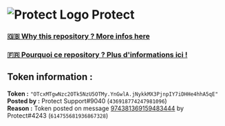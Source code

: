 # ![Protect Logo](https://i.imgur.com/5ovpCPg.png) Protect

### [🇬🇧 Why this repository ? More infos here](https://github.com/protect-github-bot/token-reset/blob/main/README.md)

### [🇫🇷 Pourquoi ce repository ? Plus d'informations ici !](https://github.com/protect-github-bot/token-reset/blob/main/FR_README.md)

## Token information :
**Token :** `"OTcxMTgwNzc2OTk5NzU5OTMy.YnGwlA.jNykkMX3PjnpIY7iDHHe4hhA5qE"`\
**Posted by :** Protect Support#9040 (`436918774247981096`)\
**Reason :** Token posted on message [974381369159483444](https://discord.com/channels/835179952500113459/881108454226399292/974381369159483444) by Protect#4243 (`614755681936867328`)